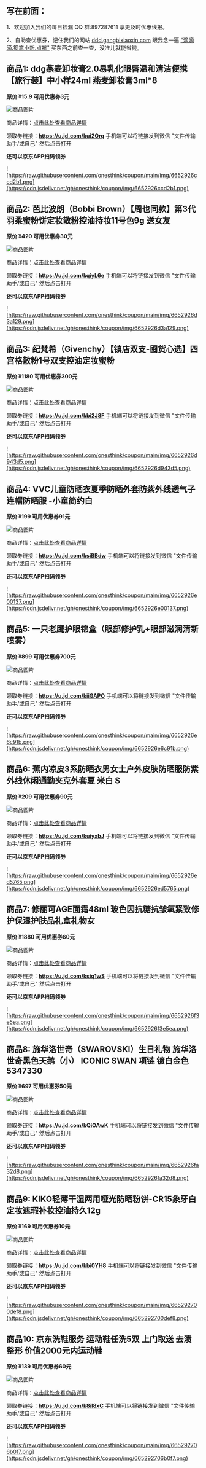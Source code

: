 ## 写在前面：

1、欢迎加入我们的每日捡漏 QQ 群:897287611 享更及时优惠线报。

2、自助查优惠券，记住我们的网站 [ddd.gangbixiaoxin.com](https://ddd.gangbixiaoxin.com) 跟我念一遍 ["滴滴滴.钢笔小新.点抗"](https://ddd.gangbixiaoxin.com) 买东西之前查一查，没准儿就能省钱。

## 商品1: ddg燕麦卸妆膏2.0易乳化眼唇温和清洁便携【旅行装】中小样24ml 燕麦卸妆膏3ml*8

**原价 ¥15.9 可用优惠券3元**

![商品图片](http://img14.360buyimg.com/n1/jfs/t1/226730/6/11883/55248/659faa9aFf4e8fc50/79bdaf50475f075f.jpg)

商品详情：[点击此处查看商品详情](https://union-click.jd.com/jdc?e=1003156031&amp;p=JF8BARsJK1olXwMLVVpZAE4fBF8IGlodWQMCUVxYAUoVAl9MRANLAjZbERscSkAJHTdNTwcKBlMdBgABFksWAmcMHlsQXwMLVVxcFxJSXzI4ejBwWw9iIiE4TAN1B25sRRpIWnhCAlJROEonAG4IHFITWgALUW5cWEpHAj8JS1olXQYyFTBdDU4SAmcLGGsUbQYEVFlaAU0SBmgLHVIlXQ4FZInwsJ6dsrqAoo-L1dG784vUtJ-Ji184K1glXQcDVl5ZD0oVA184G2sWbVhsVQ1aDR8WB2ZmRh1JGlNBVQ0zCk0WCm8AGVMlXwcDVlxtOHsTAx8OfxhHHERaNCRZfQxAYTF6Ri5lD0dsVgUHADBMdDJoTwRlJANjNl1dOEsn)

领取券链接：**https://u.jd.com/kui2Orq** 手机端可以将链接发到微信 "文件传输助手/或自己" 然后点击打开

**还可以京东APP扫码领券**

![https://raw.githubusercontent.com/onesthink/coupon/main/img/6652926ccd2b1.png](https://cdn.jsdelivr.net/gh/onesthink/coupon/img/6652926ccd2b1.png)

## 商品2: 芭比波朗（Bobbi Brown）【周也同款】第3代羽柔蜜粉饼定妆散粉控油持妆11号色9g 送女友

**原价 ¥420 可用优惠券30元**

![商品图片](http://img14.360buyimg.com/n1/jfs/t1/166823/36/46348/99837/6650659eF608120ee/978521450c51f65d.jpg)

商品详情：[点击此处查看商品详情](https://union-click.jd.com/jdc?e=1003156031&amp;p=JF8BARkJK1olXwMLVVpfD0kUAF8IGloUXwIHXFtUC0gnRzBQRQQlBENHFRxWFlVPRjtUBABAQlRcCEBdCUoWAWsNE14cXgUdDRsBVXtpajEWQSx3OGYBTkAOTzZeeg5UWTx1UQoyVW5eCUsQCmkPHVIQbQdSVQ5cWEpHAl8IG2tDMwYDVV9YCE4SBmk4GmsVWwYFU1dbDU4eCmoMK1sdWjbV-eaIgvrCi9bchdPC5KHX3eKJlsMnM18LK1sUXAQCUFlcCksnM284GGtLMwdRUlxcWx9DbTJORxxAH01fOlxbCUkXB2wAK1kUXAQAZG5tfjNeVjNMcgdMLXRRKT0tAT1FfDVbR111MwRwMyUjTQNeeRlXQxhhKHxKVm5dOA)

领取券链接：**https://u.jd.com/kqiyL6e** 手机端可以将链接发到微信 "文件传输助手/或自己" 然后点击打开

**还可以京东APP扫码领券**

![https://raw.githubusercontent.com/onesthink/coupon/main/img/6652926d3a129.png](https://cdn.jsdelivr.net/gh/onesthink/coupon/img/6652926d3a129.png)

## 商品3: 纪梵希（Givenchy）【镇店双支-囤货心选】四宫格散粉1号双支控油定妆蜜粉

**原价 ¥1180 可用优惠券300元**

![商品图片](http://img14.360buyimg.com/n1/jfs/t1/241691/7/9865/108765/6650554aF989db017/b50e4e06cc1e8493.jpg)

商品详情：[点击此处查看商品详情](https://union-click.jd.com/jdc?e=1003156031&amp;p=JF8BAR0JK1olXgAGU1hdD08WA18IGloUWg8HUF5ZAEonRzBQRQQlBENHFRxWFlVPRjtUBABAQlRcCEBdCUoWBGYNH1sRVQcdDRsBVXtIUS5_SR8XOWVGDC1eXjZfQg1hHg9TUQoyVW5eCUsQCmkPHVIQbQdSVQ5cWEpHAl8IG2tGM1BaEwoCWhJf1NSszP6abQcyVFhdD0weBWoMGlgcWTYCXFlt3-av1uW5ztOsiZiKg-f63cKr1_GAK2slXjYCVV9fCE8QAm0IK2sVbQUyCjBcW0wSCm8JGTVIG1pFARpfSSUVBW8KH1MRWTYAVV9fCnsnM2hLaAJTXnh9PCAaSghRATF4fF5XK2BhUTBfQRlMURppRQdDJ2RlLwgEcE8nA18)

领取券链接：**https://u.jd.com/kbi2J8F** 手机端可以将链接发到微信 "文件传输助手/或自己" 然后点击打开

**还可以京东APP扫码领券**

![https://raw.githubusercontent.com/onesthink/coupon/main/img/6652926d943d5.png](https://cdn.jsdelivr.net/gh/onesthink/coupon/img/6652926d943d5.png)

## 商品4: VVC儿童防晒衣夏季防晒外套防紫外线透气子连帽防晒服 -小童简约白

**原价 ¥199 可用优惠券91元**

![商品图片](http://img14.360buyimg.com/n1/jfs/t1/246671/28/9766/66175/66502de7Ff247e53c/9d47333836b0ba14.jpg)

商品详情：[点击此处查看商品详情](https://union-click.jd.com/jdc?e=1003156031&amp;p=JF8BARkJK1olXQUAXVhdDE4QA18IGlsUXwQLVFpdAUoRAF9MRANLAjZbERscSkAJHTdNTwcKBlMdBgABFksWA24KGVIVWQYLVVheFxJSXzI4eQ52CWEGHwE_axN3HSpYehNTBU5eElJROEonAG4IHFITWgALUW5cWEpHAj8JS1olXQYyFTBbDkMeBGo4GmsVWwYFU1dbDU8SC24OK1sdWjbV-eaIgvrCi9bchdPC5KHX3eKJlsMnM18LK1sUXAQCUFlcCksnM284GGtLMwdRU1sJCU8QbTJORxxAFFgAOlxbCU0fBm8IK1kUXAQAZG5tDh4XV2xqbSITJHZ0ESkASU1DZSp2YzwTMwRFBzs8Vi8QWxtOaBpSFFFgEG5dOA)

领取券链接：**https://u.jd.com/ksiBBdw** 手机端可以将链接发到微信 "文件传输助手/或自己" 然后点击打开

**还可以京东APP扫码领券**

![https://raw.githubusercontent.com/onesthink/coupon/main/img/6652926e00137.png](https://cdn.jsdelivr.net/gh/onesthink/coupon/img/6652926e00137.png)

## 商品5: 一只老鹰护眼锦盒（眼部修护乳+眼部滋润清新喷雾）

**原价 ¥899 可用优惠券700元**

![商品图片](http://img14.360buyimg.com/n1/jfs/t1/79342/9/18432/81067/6281b1beE28e6ed18/6f35cd55785581a0.jpg)

商品详情：[点击此处查看商品详情](https://union-click.jd.com/jdc?e=1003156031&amp;p=JF8BARsJK1olXwMEXFldD08eC18IGloXVAIHU1hfCksSAF9MRANLAjZbERscSkAJHTdNTwcKBlMdBgABFksWAm0BH14SWwQAVFteFxJSXzI4HD1OQ2dAXDs_aQtUADgSXhNXNWQLElJROEonAG4IHFITWgALUW5cWEpHAj8JS1olXQYyFTBdCUkUAWYNGGsUbQYEVFlaAU0WAGgMElglXQ4FZInwsJ6dsrqAoo-L1dG784vUtJ-Ji184K1glXQcDVl5ZD0oVA184G2sWbVhsVQ1bC0sTBDhmRh1JGgNBU1ozCk0UBGgNG18lXwcDVlxtOHtheyZdRx98AV9yJg0AfD5tdT13RiVOCm1sViw6czVSSyZybRsdFERlJBZfOEsn)

领取券链接：**https://u.jd.com/kiiGAPO** 手机端可以将链接发到微信 "文件传输助手/或自己" 然后点击打开

**还可以京东APP扫码领券**

![https://raw.githubusercontent.com/onesthink/coupon/main/img/6652926e6c91b.png](https://cdn.jsdelivr.net/gh/onesthink/coupon/img/6652926e6c91b.png)

## 商品6: 蕉内凉皮3系防晒衣男女士户外皮肤防晒服防紫外线休闲通勤夹克外套夏 米白 S

**原价 ¥209 可用优惠券90元**

![商品图片](http://img14.360buyimg.com/n1/jfs/t1/176162/8/43479/23152/65f9040eF59468bcd/7d2381eb68c3ca1f.jpg)

商品详情：[点击此处查看商品详情](https://union-click.jd.com/jdc?e=1003156031&amp;p=JF8BARsJK1olXwMLVFxYDE0SA18IGlodVAEFUlxbD0sQCl9MRANLAjZbERscSkAJHTdNTwcKBlMdBgABFksWAmcBHFwTXwAFVFlUFxJSXzI4YilnGWd0PFc-XBNqah97GjxjLgNCJFJROEonAG4IHFITWgALUW5cWEpHAj8JS1olXQYyFTBdCUIXAGgNG2sUbQYEVFlaAU0SB2YNEl8lXQ4FZInwsJ6dsrqAoo-L1dG784vUtJ-Ji184K1glXQcDVl5ZD0oVA184G2sWbVhsVQ1bCkpEVG5mRh1JGlIDAwszCk0WBm8MElolXwcDVlxtOHtESy1qWSlyLgF3AigDbTx8YWd_Ex1lPQNsVl1bVhdQCipvGyEQOmJgFCNfOEsn)

领取券链接：**https://u.jd.com/kuiyxbJ** 手机端可以将链接发到微信 "文件传输助手/或自己" 然后点击打开

**还可以京东APP扫码领券**

![https://raw.githubusercontent.com/onesthink/coupon/main/img/6652926ed5765.png](https://cdn.jsdelivr.net/gh/onesthink/coupon/img/6652926ed5765.png)

## 商品7: 修丽可AGE面霜48ml 玻色因抗糖抗皱氧紧致修护保湿护肤品礼盒礼物女

**原价 ¥1880 可用优惠券60元**

![商品图片](http://img14.360buyimg.com/n1/jfs/t1/244517/18/9868/87477/6651711cF263cfaf7/babcb5ec5b817099.jpg)

商品详情：[点击此处查看商品详情](https://union-click.jd.com/jdc?e=1003156031&amp;p=JF8BARkJK1olXwMLVFtaCkkTAl8IGloUXAIKVlpbAUgnRzBQRQQlBENHFRxWFlVPRjtUBABAQlRcCEBdCUoWAmsAGV8TVAUdDRsBVXt1dSxKYA1wHmRbHA4PQDNIRQ1SXyVTUQoyVW5eCUsQCmkPHVIQbQdSVQ5cWEpHAl8IG2tGM0RYBjBUAUIeCmY4GmsVWwYFU1dbDUwWA2gPK1sdWjbV-eaIgvrCi9bchdPC5KHX3eKJlsMnM18LK1sUXAQCUFlcCksnM284GGtLMwdRUl0JCxwUbTJORxxBXUYEOlxbCkgXC2YBK1kUXAQAZG5tXUhrRTVWWAJsInV7JD47akpEehFNTCBDMwRaCiIYaA5SUzB8bgJGPm5BMm5dOA)

领取券链接：**https://u.jd.com/ksiq1wS** 手机端可以将链接发到微信 "文件传输助手/或自己" 然后点击打开

**还可以京东APP扫码领券**

![https://raw.githubusercontent.com/onesthink/coupon/main/img/6652926f3e5ea.png](https://cdn.jsdelivr.net/gh/onesthink/coupon/img/6652926f3e5ea.png)

## 商品8: 施华洛世奇（SWAROVSKI）生日礼物 施华洛世奇黑色天鹅（小） ICONIC SWAN 项链 镀白金色 5347330

**原价 ¥697 可用优惠券50元**

![商品图片](http://img14.360buyimg.com/n1/jfs/t1/190624/7/45593/95460/664ff9cfFaa9d900f/5f92f3f4a547d931.jpg)

商品详情：[点击此处查看商品详情](https://union-click.jd.com/jdc?e=1003156031&amp;p=JF8BARMJK1olXwMLVVZeCkMeB18IHl8TWAIHU1dfCHtTXDdWRGtMGENDFlVDFhNSVzMXQA4KD1heSl5YDE0SB2oPElkVQl9HCANtUQ1jamwKHDlwPk5pVxcICwN-YhtWa1cZbQcyV19dD0IRBGkBHmsUDQdSVQ5cWEonA284WjUSWwAKUl9tCXsXBW8PHFITWAEBU1ZVOEsfBF_ftuPA17fX3OeJlsPAusjdkufBw44yZG5eOEsWAm0IH1wUXwYyZF5tC3tJbW5bHVgVWQFVOgMbVAxDATFRdVkTXwYLVFlZOEkWAm0KK2slBGZcICc6WDdXAAR9QBtOJ1gGFQwnQxllbW1NUyxTG3EDLDY7bh50RghtU2sVbQ)

领取券链接：**https://u.jd.com/kQiOAwK** 手机端可以将链接发到微信 "文件传输助手/或自己" 然后点击打开

**还可以京东APP扫码领券**

![https://raw.githubusercontent.com/onesthink/coupon/main/img/6652926fa32d8.png](https://cdn.jsdelivr.net/gh/onesthink/coupon/img/6652926fa32d8.png)

## 商品9: KIKO轻薄干湿两用哑光防晒粉饼-CR15象牙白 定妆遮瑕补妆控油持久12g

**原价 ¥169 可用优惠券10元**

![商品图片](http://img14.360buyimg.com/n1/jfs/t1/230620/8/18041/99799/665064a0Fc4bc3eee/18270fd157e9166b.jpg)

商品详情：[点击此处查看商品详情](https://union-click.jd.com/jdc?e=1003156031&amp;p=JF8BARkJK1olXwMLVVdaAEgRC18IGloUXQAHUVddDE4nRzBQRQQlBENHFRxWFlVPRjtUBABAQlRcCEBdCUoWA2kNHlIVWQMdDRsBVXtWeR19fgBRO2VWLho2Tg5AVBd0eFtlUQoyVW5eCUsQCmkPHVIQbQdSVQ5cWEpHAl8IG2tDMwYDVV9fCU8SBGs4GmsVWwYFU1dbDUwSA20OK1sdWjbV-eaIgvrCi9bchdPC5KHX3eKJlsMnM18LK1sUXAQCUFlcCksnM284GGtLMwdRU1tUCEoVbTJORxxBWERZOlxbCEkRBmsIK1kUXAQAZG5tVxZIex11ExxJGFRBFxUvQw9lczZ_UwRCMwRJHRUHcBBjXCx-HBxSLn4KAG5dOA)

领取券链接：**https://u.jd.com/kbi0YH8** 手机端可以将链接发到微信 "文件传输助手/或自己" 然后点击打开

**还可以京东APP扫码领券**

![https://raw.githubusercontent.com/onesthink/coupon/main/img/665292700def8.png](https://cdn.jsdelivr.net/gh/onesthink/coupon/img/665292700def8.png)

## 商品10: 京东洗鞋服务 运动鞋任洗5双 上门取送 去渍整形 价值2000元内运动鞋

**原价 ¥139 可用优惠券60元**

![商品图片](http://img14.360buyimg.com/n1/jfs/t1/114841/8/24240/121358/62665ef2E508b1529/ea0713784ac0ec1a.jpg)

商品详情：[点击此处查看商品详情](https://union-click.jd.com/jdc?e=1003156031&amp;p=JF8BARkJK1olXwMLVVtbAEwUB18IGloUXgQLUl1dCEgnRzBQRQQlBENHFRxWFlVPRjtUBABAQlRcCEBdCUoWAG0BHVgVXQUdDRsBVXseaAh9RiZwW2ZnUxwWXUxnCmtIeyNTUQoyVW5eCUsQCmkPHVIQbQdSVQ5cWEpHAl8IG2tDMwYDVV9cAUMQBm84GmsVWwYFU1dbDUwQB2kJK1sdWjbV-eaIgvrCi9bchdPC5KHX3eKJlsMnM18LK1sUXAQCUFlcCksnM284GGtLMwdRUlxcWxwWbTJORxxBWllLOlxbCU4UB28NK1kUXAQAZG5tWihXQGZyRTtuBHgDFQ4cSU5XQRVKYS5uMwQAUzpbYQlAawsKWSJwGGZjXG5dOA)

领取券链接：**https://u.jd.com/k8iI8xC** 手机端可以将链接发到微信 "文件传输助手/或自己" 然后点击打开

**还可以京东APP扫码领券**

![https://raw.githubusercontent.com/onesthink/coupon/main/img/665292706b0f7.png](https://cdn.jsdelivr.net/gh/onesthink/coupon/img/665292706b0f7.png)

